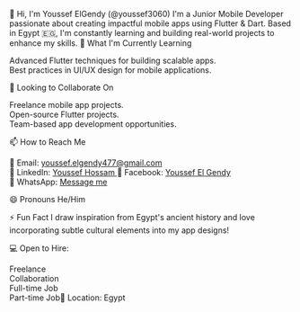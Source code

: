 👋 Hi, I'm Youssef ElGendy (@youssef3060)
I'm a Junior Mobile Developer passionate about creating impactful mobile apps using Flutter & Dart. Based in Egypt 🇪🇬, I'm constantly learning and building real-world projects to enhance my skills.
🌱 What I'm Currently Learning

Advanced Flutter techniques for building scalable apps.  
Best practices in UI/UX design for mobile applications.

💞️ Looking to Collaborate On

Freelance mobile app projects.  
Open-source Flutter projects.  
Team-based app development opportunities.

📫 How to Reach Me

📧 Email: youssef.elgendy477@gmail.com  
💼 LinkedIn: [Youssef Hossam ](https://www.linkedin.com/in/youssef-hossam-bb098b246/) 
📘 Facebook: [Youssef El Gendy](https://www.facebook.com/youssef.el.gendy.478431/)  
📱 WhatsApp: [Message me](https://wa.me/201014033906
)

😄 Pronouns
He/Him

⚡ Fun Fact
I draw inspiration from Egypt's ancient history and love incorporating subtle cultural elements into my app designs!

💻 Open to Hire:  

Freelance  
Collaboration  
Full-time Job  
Part-time Job📍 Location: Egypt

